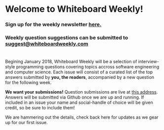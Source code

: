 # Welcome to Whiteboard Weekly!

### Sign up for the weekly newsletter [here.](http://whiteboardweekly.com)
### Weekly question suggestions can be submitted to [suggest@whiteboardweekly.com](mailto:suggest@whiteboardweekly.com)
#


Begining January 2018, Whiteboard Weekly will be a selection of interview-style programming questions covering topics accross software engineering and computer science. Each issue will consist of a curated list of the top answers submitted by **you, the readers**, accompanied by a new question for the following week.

**We want your submissions!** Question submissions are live at [this address](mailto:suggest@whiteboardweekly.com). Answers will be submitted via Github once we are up and running. If included in an issue your name and social-handle of choice will be given credit, so be sure to include them!

We are hammering out the details, check back here for updates as we gear up for our first issue.
